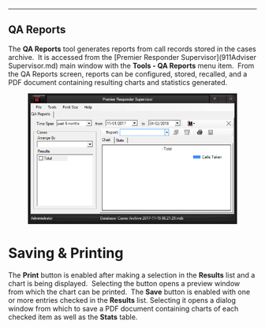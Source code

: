   ----------------
  **QA Reports**
  ----------------

The **QA Reports** tool generates reports from call records stored in
the cases archive.  It is accessed from the [Premier Responder
Supervisor](911Adviser Supervisor.md) main window with the **Tools -
QA Reports** menu item.  From the QA Reports screen, reports can be
configured, stored, recalled, and a PDF document containing resulting
charts and statistics generated.

<figure><img src=".gitbook/assets/QA Reports_files/image001.png" alt=""><figcaption></figcaption></figure> 

# Saving & Printing

The **Print** button is enabled after making a selection in the
**Results** list and a chart is being displayed.  Selecting the button
opens a preview window from which the chart can be printed.  The
**Save** button is enabled with one or more entries checked in the
**Results** list. Selecting it opens a dialog window from which to save
a PDF document containing charts of each checked item as well as the
**Stats** table.
